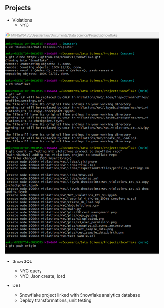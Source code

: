 ## Projects
- Violations
  - NYC
<p><img src="https://github.com/ankur715/Snowflake/blob/main/pics/nyc_vio_git.png"></p>

- SnowSQL
  - NYC query
  - NYC_Json create, load

- DBT
  - Snowflake project linked with Snowflake analytics database
  - Deploy transformations, unit testing
